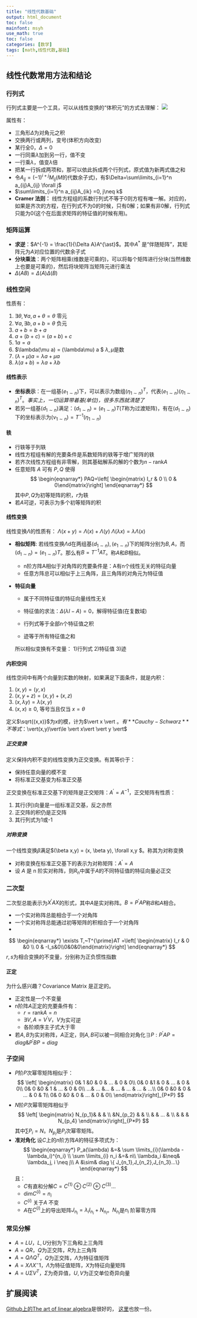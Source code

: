 ```yaml
---
title: "线性代数基础"
output: html_document
toc: false
mainfont: msyh
use_math: true
toc: false
categories: [数学]
tags: [math,线性代数,基础]
---
```

<meta http-equiv='Content-Type' content='text/html; charset=utf-8' />


## 线性代数常用方法和结论
### 行列式
行列式主要是一个工具，可以从线性变换的“体积元”的方式去理解：
![](./img/1662201488.png)

属性有：
* 三角形$\Delta$为对角元之积
* 交换两行或两列，变号(体积方向改变)
* 某行全0，$\Delta=0$
* 一行同乘$\lambda$加到另一行，值不变
* 一行乘$\lambda$，值变$\lambda$倍
* 把某一行拆成两项和，那可以依此拆成两个行列式，原式值为新两式值之和
* 令$A_{ij}=(-1)^{i+j}M_{ij}$($M$的代数余子式)，有$\Delta=\sum\limits_{i=1}^n a_{ij}A_{ij} \forall j$
* $\sum\limits_{i=1}^n a_{ij}A_{ik} =0, j\neq k$
* **Cramer 法则：** 线性方程组的系数行列式不等于0则方程有唯一解。对应的，如果是齐次的方程，在行列式不为0的时候，只有0解；如果有非0解，行列式只能为0(这个在后面求矩阵的特征值的时候有用)。

### 矩阵运算
* **求逆**：$A^{-1} = \frac{1}{\Delta A}A^{\ast}$。其中$A^{\ast}$ 是“伴随矩阵”，其矩阵元为$A$对应位置的代数余子式
* **分块乘法**：两个矩阵相乘(维数是可乘的)，可以将每个矩阵进行分块(当然维数上也要是可乘的)，然后将块矩阵当矩阵元进行乘法
* $\Delta(AB) = \Delta(A)\Delta(B)$

### 线性空间
性质有：
1. $\exists \theta, \forall a, a+\theta = \theta$ 零元
2. $\forall a, \exists b, a+b=\theta$ 负元
3. $a+b = b+a$
4. $a+(b+c) = (a+b)+c$
5. $1a = a$
6. $\lambda(\mu a) = (\lambda\mu) a $ $\lambda, \mu$是数
7. $(\lambda + \mu)a = \lambda a + \mu a$
8. $\lambda(a+b) = \lambda a + \lambda b$

#### 线性表示
* **坐标表示**：在一组基$(e_{1\sim n})$下，可以表示为数组$(\eta_{1\sim n})^T$，代表$(e_{1\sim n})(\eta_{1\sim n})^T$。*事实上，一切运算带着基(单位)，很多东西就清楚了*
* 若另一组基$(d_{1\sim n})$满足：$(d_{1\sim n}) = (e_{1\sim n})T$($T$称为过渡矩阵)，有在$(d_{1\sim n})$下的坐标表示为$(\nu_{1\sim n})=T^{-1}(\eta_{1 \sim n})$

#### 轶
* 行轶等于列轶
* 线性方程组有解的充要条件是系数矩阵的轶等于增广矩阵的轶
* 若齐次线性方程组有非零解，则其基础解系的解的个数为$n- \mathrm{rank} A$
* 任意矩阵 $A$ 可有 $P,Q$ 使得
  $$
  \begin{eqnarray*}
  PAQ=\left[ \begin{matrix} I_r & 0 \\ 0 & 0\end{matrix}\right]
  \end{eqnarray*}
  $$
  其中$P,Q$为初等矩阵的积，$r$为轶
* 若$A$可逆，可表示为多个初等矩阵的积


#### 线性变换

线性变换$\Lambda$的性质有：
$\Lambda (x+y) = \Lambda(x)+\Lambda(y)$
$\Lambda(\lambda x) = \lambda\Lambda(x)$

* **相似矩阵**: 若线性变换$\Lambda$d在两组基$(d_{1\sim n}) ,(e_{1\sim n})$下的矩阵分别为$B,A$，而$(d_{1\sim n}) = (e_{1\sim n})T$。那么有$B=T^{-1}AT$。称$A$和$B$相似。
	* n阶方阵A相似于对角阵的充要条件是：A有n个线性无关的特征向量
	* 任意方阵总可以相似于上三角阵，且三角阵的对角元为特征值
	
* **特征向量**
	* 属于不同特征值的特征向量线性无关
	* 特征值的求法：$\Delta(\lambda I - A)=0$，解得特征值(在复数域)

	* 行列式等于全部n个特征值之积
	* 迹等于所有特征值之和
	
	所以相似变换有不变量：
	1)行列式
	2)特征值
	3)迹


#### 内积空间
线性空间中有两个向量到实数的映射，如果满足下面条件，就是内积：
1. $(x,y)=(y,x)$
2. $(x, y+z) = (x,y) + (x,z)$
3. $(x, \lambda y) = \lambda (x,y)$
4. $(x,x) \ge 0$, 等号当且仅当 $x = \theta$

定义$\sqrt{(x,x)}$为$x$的模，计为$\vert x \vert $。有**Cauchy-Schwarz**不等式：$\vert(x,y)\vert\le \vert x\vert \vert y \vert$

##### 正交变换
定义保持内积不变的线性变换为正交变换。有其等价于：
* 保持任意向量的模不变
* 将标准正交基变为标准正交基

正交变换在标准正交基下的矩阵是正交矩阵：$A^{\prime}=A^{-1}$，正交矩阵有性质：
1. 其行(列)向量是一组标准正交基，反之亦然
2. 正交阵的积仍是正交阵
3. 其行列式为1或-1

##### 对称变换
一个线性变换$\beta$满足$(\beta x,y) = (x, \beta y), \forall x,y $。称其为对称变换
* 对称变换在标准正交基下的表示为对称矩阵：$A^{\prime}=A$
* 设 $A$ 是 n 阶实对称阵，则$R_n$中属于$A$的不同特征值的特征向量必正交

### 二次型
二次型总能表示为$X^{\prime}AX$的形式，其中$A$是实对称阵。$B=P^{\prime}AP$称$B$和$A$相合。
* 一个实对称阵总能相合于一个对角阵
* 一个实对称阵总能通过初等矩阵的积相合于一个对角阵
* 
$$
\begin{eqnarray*}
\exists T,~T^{\prime}AT =\left[ \begin{matrix} I_r & 0 &0 \\ 0 & -I_s&0\\0&0&0\end{matrix}\right]
\end{eqnarray*}
$$
$r,s$为相合变换的不变量，分别称为正负惯性指数

#### 正定
为什么感兴趣？Covariance Matrix 是正定的。
* 正定性是一个不变量
* n阶阵$A$正定的充要条件有：
	* $r = \mathrm{rank} A = n$
	* $\exists V, A=V^{\prime}V，V$为实可逆
	* 各阶顺序主子式大于零
* 若$A,B$为实对称阵，$A$正定，则$A,B$可以被一同相合对角化$\exists P: P^{\prime}AP=diag \& P^{\prime}BP=diag$

### 子空间
* $P$阶$P$次幂零矩阵相似于：
	$$
	\left[ \begin{matrix} 
	0& 1 &0 & 0 & ... & 0 & 0\\
	0& 0 &1 & 0 & ... & 0 & 0\\
	0& 0 &0 & 1 & ... & 0 & 0\\
	...& ... &... & ... & ... & ... & ...\\	
	0& 0 &0 & 0 & ... & 0 & 1\\
	0& 0 &0 & 0 & ... & 0 & 0\\
	\end{matrix}\right]_{P*P}
	$$
* 	$N$阶$P$次幂零矩阵相似于
	$$
	\left[ \begin{matrix} 
	N_{p_1}& & & \\
	 &N_{p_2} & & \\
	 & & ... & \\
	 & & & N_{p_4}
	\end{matrix}\right]_{P*P}
	$$
	其中$\sum P_i = N$。$N_{p_i}$是$P_i$次幂零矩阵。
* **准对角化** 设$C$上的$n$阶方阵$A$的特征多项式为：
	$$
	\begin{eqnarray*}
	P_a(\lambda) &=& \sum \limits_{i}(\lambda - \lambda_i)^{n_i} \\
	\sum \limits_{i} n_i &=& n\\
	\lambda_i &\neq& \lambda_j, i \neq j\\
	A &\sim& diag \{ J_{n_1},J_{n_2},J_{n_3}...\}
	\end{eqnarray*}
	$$
	且：
	* $C$有直和分解$C= C^{(1)} \oplus C^{(2)} \oplus C^{(3)}...$
	* $\mathrm{dim}C^{(i)} = n_i$
	* $C^{(i)}$ 关于$A$ 不变
	* $A$在$C^{(i)}$上的导出矩阵$J_{n_i} = \lambda_iI_{n_i}+N_{n_i}$。$N_{n_i}$是$n_i$ 阶幂零方阵

### 常见分解
* $A=LU$，$L,U$分别为下三角和上三角阵
* $A=QR$，$Q$为正交阵，$R$为上三角阵
* $A=Q\Lambda Q^T$，$Q$为正交阵，$\Lambda$为特征值矩阵
* $A=X\Lambda X^-1$，$\Lambda$为特征值矩阵，$X$为特征向量矩阵
* $A=U\Sigma V^T$，$\Sigma$为奇异值，$U,V$为正交单位奇异向量

## 扩展阅读
[Github上的The art of linear algebra](https://github.com/kenjihiranabe/The-Art-of-Linear-Algebra)是很好的， [这里](../att/The-Art-of-Linear-Algebra-zh-CN.pdf)也放一份。
